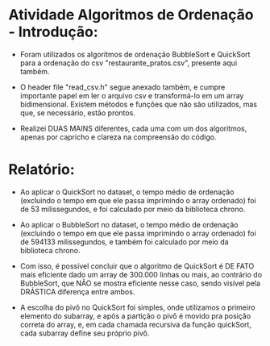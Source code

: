 # Atividade Algoritmos de Ordenação - Introdução:

- Foram utilizados os algoritmos de ordenação BubbleSort e QuickSort para a ordenação do csv "restaurante_pratos.csv", presente aqui também.

- O header file "read_csv.h" segue anexado também, e cumpre importante papel em ler o arquivo csv e transformá-lo em um array bidimensional. Existem métodos e funções que não são utilizados, mas que, se necessário, estão prontos.

- Realizei DUAS MAINS diferentes, cada uma com um dos algoritmos, apenas por capricho e clareza na compreensão do código.

# Relatório:

- Ao aplicar o QuickSort no dataset, o tempo médio de ordenação (excluindo o tempo em que ele passa imprimindo o array ordenado) foi de 53 milissegundos, e foi calculado por meio da biblioteca chrono. 

- Ao aplicar o BubbleSort no dataset, o tempo médio de ordenação (excluindo o tempo em que ele passa imprimindo o array ordenado) foi de 594133 milissegundos, e também foi calculado por meio da biblioteca chrono.

- Com isso, é possível concluir que o algoritmo de QuickSort é DE FATO mais eficiente dado um array de 300.000 linhas ou mais, ao contrário do BubbleSort, que NÃO se mostra eficiente nesse caso, sendo visível pela DRÁSTICA diferença entre ambos.

- A escolha do pivô no QuickSort foi simples, onde utilizamos o primeiro elemento do subarray, e após a partição o pivô é movido pra posição correta do array, e, em cada chamada recursiva da função quickSort, cada subarray define seu próprio pivô.

